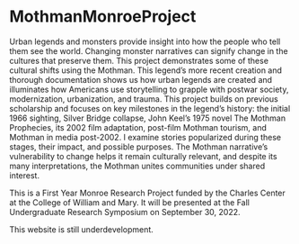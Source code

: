 # MothmanMonroeProject
Urban legends and monsters provide insight into how the people who tell them see the world. Changing monster narratives can signify change in the cultures that preserve them. This project demonstrates some of these cultural shifts using the Mothman. This legend’s more recent creation and thorough documentation shows us how urban legends are created and illuminates how Americans use storytelling to grapple with postwar society, modernization, urbanization, and trauma. This project builds on previous scholarship and focuses on key milestones in the legend’s history: the initial 1966 sighting, Silver Bridge collapse, John Keel’s 1975 novel The Mothman Prophecies, its 2002 film adaptation, post-film Mothman tourism, and Mothman in media post-2002. I examine stories popularized during these stages, their impact, and possible purposes. The Mothman narrative’s vulnerability to change helps it remain culturally relevant, and despite its many interpretations, the Mothman unites communities under shared interest. 

This is a First Year Monroe Research Project funded by the Charles Center at the College of William and Mary. It will be presented at the Fall Undergraduate Research Symposium on September 30, 2022.

This website is still underdevelopment.
